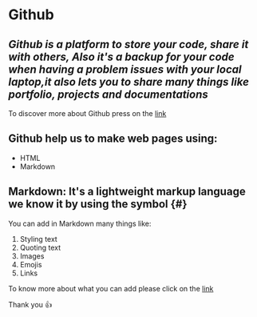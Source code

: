 # Github 
## _Github is a platform to store your code, share it with others, Also it's a backup for your code when having a problem issues with your local laptop,it also lets you to share many things like portfolio, projects and documentations_
To discover more about Github press on the [link](https://pages.github.com/)
## Github help us to make web pages using:
- HTML
- Markdown
## Markdown: It's a lightweight markup language we know it by using the symbol {#}
You can add in Markdown many things like:
1. Styling text
2. Quoting text
3. Images
4. Emojis
5. Links

To know more about what you can add please click on the [link](https://guides.github.com/features/mastering-markdown/)



Thank you     :+1: 
 
